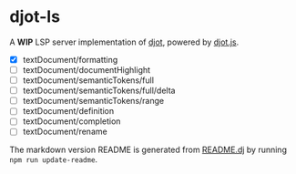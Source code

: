 <div id="djot-ls" class="section" id="djot-ls">

# djot-ls

A **WIP** LSP server implementation of
[djot](https://github.com/jgm/djot), powered by
[djot.js](https://github.com/jgm/djot.js).

- [x] textDocument/formatting
- [ ] textDocument/documentHighlight
- [ ] textDocument/semanticTokens/full
- [ ] textDocument/semanticTokens/full/delta
- [ ] textDocument/semanticTokens/range
- [ ] textDocument/definition
- [ ] textDocument/completion
- [ ] textDocument/rename

The markdown version README is generated from [README.dj](./README.dj)
by running `npm run update-readme`.

</div>
